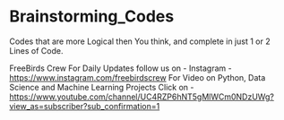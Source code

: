 # Brainstorming_Codes
Codes that are more Logical then You think, and complete in just 1 or 2 Lines of Code.

FreeBirds Crew
For Daily Updates follow us on - Instagram - https://www.instagram.com/freebirdscrew
For Video on Python, Data Science and Machine Learning Projects Click on - https://www.youtube.com/channel/UC4RZP6hNT5gMlWCm0NDzUWg?view_as=subscriber?sub_confirmation=1
